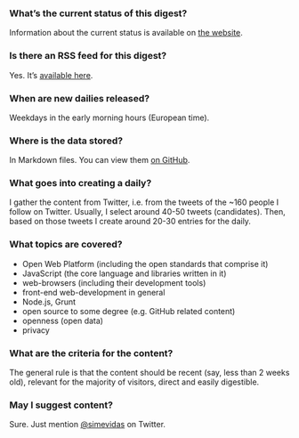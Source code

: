 ### What’s the current status of this digest?

Information about the current status is available on [the website](http://webplatformdaily.org/).

### Is there an RSS feed for this digest?

Yes. It’s [available here](http://feeds.feedburner.com/OpenWebPlatformDailyDigest).

### When are new dailies released?

Weekdays in the early morning hours (European time).

### Where is the data stored?

In Markdown files. You can view them [on GitHub](https://github.com/simevidas/webplatformdaily-site/tree/master/content/dailies).

### What goes into creating a daily?

I gather the content from Twitter, i.e. from the tweets of the ~160 people I follow on Twitter. Usually, I select around 40-50 tweets (candidates). Then, based on those tweets I create around 20-30 entries for the daily.
 
### What topics are covered?

 - Open Web Platform (including the open standards that comprise it)
 - JavaScript (the core language and libraries written in it)
 - web-browsers (including their development tools)
 - front-end web-development in general
 - Node.js, Grunt
 - open source to some degree (e.g. GitHub related content)
 - openness (open data)
 - privacy

### What are the criteria for the content?

The general rule is that the content should be recent (say, less than 2 weeks old), relevant for the majority of visitors, direct and easily digestible.

### May I suggest content?

Sure. Just mention [@simevidas](http://twitter.com/simevidas) on Twitter.